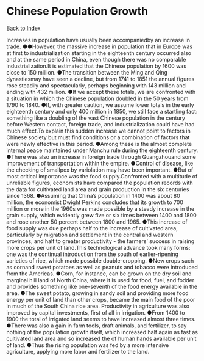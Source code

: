 # Chinese Population Growth
[Back to Index](https://github.com/windows10010/tpoExtractor/blob/master/README.md)

Increases in population have usually been accompaniedby an increase in trade. ●●However, the massive increase in population that in Europe was at first to industrialization starting in the eighteenth century occurred also and at the same period in China, even though there was no comparable industrialization.It is estimated that the Chinese population by 1600 was close to 150 million. ●The transition between the Ming and Qing dynastiesmay have seen a decline, but from 1741 to 1851 the annual figures rose steadily and spectacularly, perhaps beginning with 143 million and ending with 432 million. ●If we accept these totals, we are confronted with a situation in which the Chinese population doubled in the 50 years from 1790 to 1840. ●If, with greater caution, we assume lower totals in the early eighteenth century and only 400 million in 1850, we still face a startling fact: something like a doubling of the vast Chinese population in the century before Western contact, foreign trade, and industrialization could have had much effect.To explain this sudden increase we cannot point to factors in Chinese society but must find conditions or a combination of factors that were newly effective in this period. ●Among these is the almost complete internal peace maintained under Manchu rule during the eighteenth century. ●There was also an increase in foreign trade through Guangzhouand some improvement of transportation within the empire. ●Control of disease, like the checking of smallpox by variolation may have been important. ●But of most critical importance was the food supply.Confronted with a multitude of unreliable figures, economists have compared the population records with the data for cultivated land area and grain production in the six centuries since 1368. ●Assuming that China’s population in 1400 was about 80 million, the economist Dwight Perkins concludes that its growth to 700 million or more in the 1960s was made possible by a steady increase in the grain supply, which evidently grew five or six times between 1400 and 1800 and rose another 50 percent between 1800 and 1965. ●This increase of food supply was due perhaps half to the increase of cultivated area, particularly by migration and settlement in the central and western provinces, and half to greater productivity - the farmers’ success in raising more crops per unit of land.This technological advance took many forms: one was the continual introduction from the south of earlier-ripening varieties of rice, which made possible double-cropping. ●New crops such as cornand sweet potatoes as well as peanuts and tobacco were introduced from the Americas. ●Corn, for instance, can be grown on the dry soil and marginal hill land of North China, where it is used for food, fuel, and fodder and provides something like one-seventh of the food energy available in the area. ●The sweet potato, growing in sandy soil and providing more food energy per unit of land than other crops, became the main food of the poor in much of the South China rice area. Productivity in agriculture was also improved by capital investments, first of all in irrigation. ●From 1400 to 1900 the total of irrigated land seems to have increased almost three times. ●There was also a gain in farm tools, draft animals, and fertilizer, to say nothing of the population growth itself, which increased half again as fast as cultivated land area and so increased the of human hands available per unit of land. ●Thus the rising population was fed by a more intensive agriculture, applying more labor and fertilizer to the land.